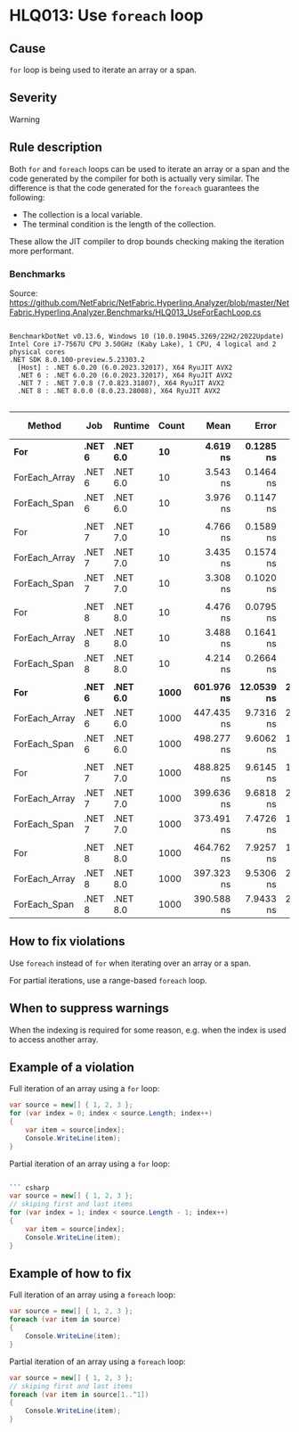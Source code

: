 ﻿# HLQ013: Use `foreach` loop

## Cause

`for` loop is being used to iterate an array or a span.

## Severity

Warning

## Rule description

Both `for` and `foreach` loops can be used to iterate an array or a span and the code generated by the compiler for both is actually very similar. 
The difference is that the code generated for the `foreach` guarantees the following:

- The collection is a local variable.
- The terminal condition is the length of the collection.

These allow the JIT compiler to drop bounds checking making the iteration more performant. 

### Benchmarks

Source: https://github.com/NetFabric/NetFabric.Hyperlinq.Analyzer/blob/master/NetFabric.Hyperlinq.Analyzer.Benchmarks/HLQ013_UseForEachLoop.cs

```

BenchmarkDotNet v0.13.6, Windows 10 (10.0.19045.3269/22H2/2022Update)
Intel Core i7-7567U CPU 3.50GHz (Kaby Lake), 1 CPU, 4 logical and 2 physical cores
.NET SDK 8.0.100-preview.5.23303.2
  [Host] : .NET 6.0.20 (6.0.2023.32017), X64 RyuJIT AVX2
  .NET 6 : .NET 6.0.20 (6.0.2023.32017), X64 RyuJIT AVX2
  .NET 7 : .NET 7.0.8 (7.0.823.31807), X64 RyuJIT AVX2
  .NET 8 : .NET 8.0.0 (8.0.23.28008), X64 RyuJIT AVX2


```
|        Method |    Job |  Runtime | Count |       Mean |      Error |     StdDev |     Median |        Ratio | RatioSD | Code Size | Allocated | Alloc Ratio |
|-------------- |------- |--------- |------ |-----------:|-----------:|-----------:|-----------:|-------------:|--------:|----------:|----------:|------------:|
|           **For** | **.NET 6** | **.NET 6.0** |    **10** |   **4.619 ns** |  **0.1285 ns** |  **0.3270 ns** |   **4.496 ns** |     **baseline** |        **** |      **68 B** |         **-** |          **NA** |
| ForEach_Array | .NET 6 | .NET 6.0 |    10 |   3.543 ns |  0.1464 ns |  0.4200 ns |   3.358 ns | 1.32x faster |   0.17x |        NA |         - |          NA |
|  ForEach_Span | .NET 6 | .NET 6.0 |    10 |   3.976 ns |  0.1147 ns |  0.2792 ns |   3.870 ns | 1.17x faster |   0.13x |        NA |         - |          NA |
|               |        |          |       |            |            |            |            |              |         |           |           |             |
|           For | .NET 7 | .NET 7.0 |    10 |   4.766 ns |  0.1589 ns |  0.4584 ns |   4.558 ns |     baseline |         |      68 B |         - |          NA |
| ForEach_Array | .NET 7 | .NET 7.0 |    10 |   3.435 ns |  0.1574 ns |  0.4466 ns |   3.280 ns | 1.41x faster |   0.22x |        NA |         - |          NA |
|  ForEach_Span | .NET 7 | .NET 7.0 |    10 |   3.308 ns |  0.1020 ns |  0.2633 ns |   3.179 ns | 1.45x faster |   0.18x |        NA |         - |          NA |
|               |        |          |       |            |            |            |            |              |         |           |           |             |
|           For | .NET 8 | .NET 8.0 |    10 |   4.476 ns |  0.0795 ns |  0.0664 ns |   4.470 ns |     baseline |         |      68 B |         - |          NA |
| ForEach_Array | .NET 8 | .NET 8.0 |    10 |   3.488 ns |  0.1641 ns |  0.4630 ns |   3.253 ns | 1.30x faster |   0.16x |        NA |         - |          NA |
|  ForEach_Span | .NET 8 | .NET 8.0 |    10 |   4.214 ns |  0.2664 ns |  0.7425 ns |   3.850 ns | 1.07x faster |   0.21x |        NA |         - |          NA |
|               |        |          |       |            |            |            |            |              |         |           |           |             |
|           **For** | **.NET 6** | **.NET 6.0** |  **1000** | **601.976 ns** | **12.0539 ns** | **25.4257 ns** | **595.359 ns** |     **baseline** |        **** |      **68 B** |         **-** |          **NA** |
| ForEach_Array | .NET 6 | .NET 6.0 |  1000 | 447.435 ns |  9.7316 ns | 28.5410 ns | 436.909 ns | 1.34x faster |   0.11x |        NA |         - |          NA |
|  ForEach_Span | .NET 6 | .NET 6.0 |  1000 | 498.277 ns |  9.6062 ns | 12.8240 ns | 495.038 ns | 1.21x faster |   0.05x |        NA |         - |          NA |
|               |        |          |       |            |            |            |            |              |         |           |           |             |
|           For | .NET 7 | .NET 7.0 |  1000 | 488.825 ns |  9.6145 ns | 17.8211 ns | 485.061 ns |     baseline |         |      68 B |         - |          NA |
| ForEach_Array | .NET 7 | .NET 7.0 |  1000 | 399.636 ns |  9.6818 ns | 27.6227 ns | 390.421 ns | 1.23x faster |   0.08x |        NA |         - |          NA |
|  ForEach_Span | .NET 7 | .NET 7.0 |  1000 | 373.491 ns |  7.4726 ns | 15.5982 ns | 366.495 ns | 1.31x faster |   0.07x |        NA |         - |          NA |
|               |        |          |       |            |            |            |            |              |         |           |           |             |
|           For | .NET 8 | .NET 8.0 |  1000 | 464.762 ns |  7.9257 ns | 11.8629 ns | 459.148 ns |     baseline |         |      68 B |         - |          NA |
| ForEach_Array | .NET 8 | .NET 8.0 |  1000 | 397.323 ns |  9.5306 ns | 28.1012 ns | 387.040 ns | 1.17x faster |   0.09x |        NA |         - |          NA |
|  ForEach_Span | .NET 8 | .NET 8.0 |  1000 | 390.588 ns |  7.9433 ns | 22.5338 ns | 383.722 ns | 1.20x faster |   0.07x |        NA |         - |          NA |

## How to fix violations

Use `foreach` instead of `for` when iterating over an array or a span.

For partial iterations, use a range-based `foreach` loop.

## When to suppress warnings

When the indexing is required for some reason, e.g. when the index is used to access another array.

## Example of a violation

Full iteration of an array using a `for` loop:

``` csharp
var source = new[] { 1, 2, 3 };
for (var index = 0; index < source.Length; index++)
{
    var item = source[index];
    Console.WriteLine(item);
}
```

Partial iteration of an array using a `for` loop:

``` csharp

``` csharp
var source = new[] { 1, 2, 3 };
// skiping first and last items
for (var index = 1; index < source.Length - 1; index++)
{
    var item = source[index];
    Console.WriteLine(item);
}
```

## Example of how to fix

Full iteration of an array using a `foreach` loop:

``` csharp
var source = new[] { 1, 2, 3 };
foreach (var item in source)
{
    Console.WriteLine(item);
}
```

Partial iteration of an array using a `foreach` loop:

``` csharp
var source = new[] { 1, 2, 3 };
// skiping first and last items
foreach (var item in source[1..^1])
{
    Console.WriteLine(item);
}
```
